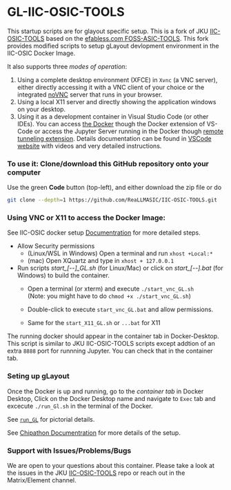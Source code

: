 # GL-IIC-OSIC-TOOLS

This startup scripts are for glayout specific setup. This is a fork of JKU [IIC-OSIC-TOOLS](https://github.com/iic-jku/IIC-OSIC-TOOLS) based on the [efabless.com FOSS-ASIC-TOOLS](https://github.com/efabless/foss-asic-tools). This fork provides modified scripts to setup gLayout devlopment environment in the IIC-OSIC Docker Image.  

It also supports three *modes of operation*:

1. Using a complete desktop environment (XFCE) in `Xvnc` (a VNC server), either directly accessing it with a VNC client of your choice or the integrated [noVNC](https://novnc.com) server that runs in your browser.
2. Using a local X11 server and directly showing the application windows on your desktop.
3. Using it as a development container in Visual Studio Code (or other IDEs). You can access [the Docker](https://code.visualstudio.com/docs/devcontainers/attach-container) though the Docker extension of VS-Code or access the Jupyter Server running in the Docker though [remote tunneling extension](https://code.visualstudio.com/docs/datascience/jupyter-notebooks#_connect-to-a-remote-jupyter-server). Details documentation can be found in [VSCode website](https://code.visualstudio.com/docs/) with videos and very detailed instructions.

### To use it: Clone/download this GitHub repository onto your computer

Use the green **Code** button (top-left), and either download the zip file or do 

```bash
git clone --depth=1 https://github.com/ReaLLMASIC/IIC-OSIC-TOOLS.git
```

### Using VNC or X11 to access the Docker Image:

See IIC-OSIC docker setup [Documentration](https://docs.google.com/document/d/e/2PACX-1vT1jADYn6HAjlp1b3KB7T0nAkxzmT5GXo7NzFjxZ47M9s9H3oyHdoU39wxUscF8DtTNeQ3Egeo_1e1s/pub) for more detailed steps. 

- Allow Security permissions 
    - (Linux/WSL in Windows) Open a terminal and run `xhost +Local:*`  
    - (mac) Open XQuartz and type in `xhost + 127.0.0.1`
- Run scripts *start_[--]_GL.sh* (for Linux/Mac) or click on *start_[--].bat* (for Windows) to build the container.
    - Open a terminal (or xterm) and execute `./start_vnc_GL.sh`  
        (Note: you might have to do `chmod +x ./start_vnc_GL.sh`)

    - Double-click to execute `start_vnc_GL.bat` and allow permissions.

    - Same for the `start_X11_GL.sh` or `...bat` for X11

The running docker should appear in the container tab in Docker-Desktop. This script is similar to JKU IIC-OSIC-TOOLS scripts except addtion of an extra `8888` port for runnning Jupyter. You can check that in the container tab.


### Seting up gLayout

Once the Docker is up and running, go to the *container tab* in Docker Desktop, Click on the Docker Desktop name and navigate to `Exec` tab and excecute `./run_Gl.sh` in the terminal of the Docker. 

See [`run_GL`](./run_GL.md) for pictorial details.


See [Chipathon Documentration](https://github.com/sscs-ose/sscs-chipathon-2025/tree/main/resources/Analog_Automation_gLayout) for more details of the setup.

### Support with Issues/Problems/Bugs

We are open to your questions about this container. Please take a look at the issues in the JKU [IIC-OSIC-TOOLS](https://github.com/iic-jku/IIC-OSIC-TOOLS/iss) repo or reach out in the Matrix/Element channel.